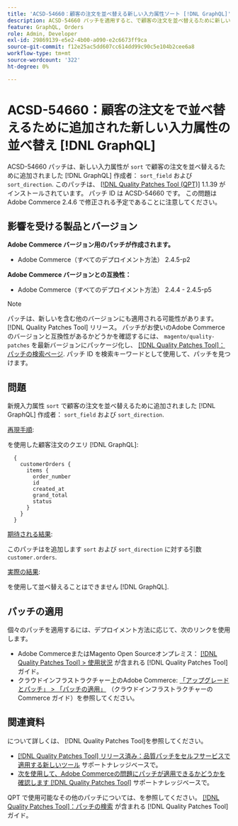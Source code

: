 ```yaml
---
title: 'ACSD-54660：顧客の注文を並べ替える新しい入力属性ソート [!DNL GraphQL]'
description: ACSD-54660 パッチを適用すると、で顧客の注文を並べ替えるために新しい入力属性「sort」が追加されたAdobe Commerceの問題が修正されます [!DNL GraphQL] 'sort_field'および'sort_direction'による並べ替え。
feature: GraphQL, Orders
role: Admin, Developer
exl-id: 29869139-e5e2-4b00-a090-e2c6673ff9ca
source-git-commit: f12e25ac5dd607cc614dd99c90c5e104b2cee6a8
workflow-type: tm+mt
source-wordcount: '322'
ht-degree: 0%

---
```


# ACSD-54660：顧客の注文をで並べ替えるために追加された新しい入力属性の並べ替え [!DNL GraphQL]

ACSD-54660 パッチは、新しい入力属性が `sort` で顧客の注文を並べ替えるために追加されました [!DNL GraphQL] 作成者： `sort_field` および `sort_direction`. このパッチは、 [[!DNL Quality Patches Tool (QPT)]](/help/announcements/adobe-commerce-announcements/magento-quality-patches-released-new-tool-to-self-serve-quality-patches.md) 1.1.39 がインストールされています。 パッチ ID は ACSD-54660 です。 この問題はAdobe Commerce 2.4.6 で修正される予定であることに注意してください。

## 影響を受ける製品とバージョン

**Adobe Commerce バージョン用のパッチが作成されます。**

* Adobe Commerce（すべてのデプロイメント方法） 2.4.5-p2

**Adobe Commerce バージョンとの互換性：**

* Adobe Commerce（すべてのデプロイメント方法） 2.4.4 - 2.4.5-p5

>[!NOTE]
>
>パッチは、新しいを含む他のバージョンにも適用される可能性があります。 [!DNL Quality Patches Tool] リリース。 パッチがお使いのAdobe Commerceのバージョンと互換性があるかどうかを確認するには、 `magento/quality-patches` を最新バージョンにパッケージ化し、 [[!DNL Quality Patches Tool]：パッチの検索ページ](https://experienceleague.adobe.com/tools/commerce-quality-patches/index.html). パッチ ID を検索キーワードとして使用して、パッチを見つけます。

## 問題

新規入力属性 `sort` で顧客の注文を並べ替えるために追加されました [!DNL GraphQL] 作成者： `sort_field` および `sort_direction`.

<u>再現手順</u>:

を使用した顧客注文のクエリ [!DNL GraphQL]:

```
  {
    customerOrders {
      items {
        order_number
        id
        created_at
        grand_total
        status
      }
    }
  }
```

<u>期待される結果</u>:

このパッチはを追加します `sort` および `sort_direction` に対する引数 `customer.orders`.

<u>実際の結果</u>:

を使用して並べ替えることはできません [!DNL GraphQL].

## パッチの適用

個々のパッチを適用するには、デプロイメント方法に応じて、次のリンクを使用します。

* Adobe CommerceまたはMagento Open Sourceオンプレミス： [[!DNL Quality Patches Tool] > 使用状況](https://experienceleague.adobe.com/docs/commerce-operations/tools/quality-patches-tool/usage.html) が含まれる [!DNL Quality Patches Tool] ガイド。
* クラウドインフラストラクチャー上のAdobe Commerce: [「アップグレードとパッチ」 > 「パッチの適用」](https://experienceleague.adobe.com/docs/commerce-cloud-service/user-guide/develop/upgrade/apply-patches.html) （クラウドインフラストラクチャーのCommerce ガイド）を参照してください。

## 関連資料

について詳しくは、 [!DNL Quality Patches Tool]を参照してください。

* [[!DNL Quality Patches Tool] リリース済み：品質パッチをセルフサービスで適用する新しいツール](/help/announcements/adobe-commerce-announcements/magento-quality-patches-released-new-tool-to-self-serve-quality-patches.md) サポートナレッジベースで。
* [次を使用して、Adobe Commerceの問題にパッチが適用できるかどうかを確認します [!DNL Quality Patches Tool]](/help/support-tools/patches-available-in-qpt-tool/check-patch-for-magento-issue-with-magento-quality-patches.md) サポートナレッジベースで。

QPT で使用可能なその他のパッチについては、を参照してください。 [[!DNL Quality Patches Tool]：パッチの検索](https://experienceleague.adobe.com/tools/commerce-quality-patches/index.html) が含まれる [!DNL Quality Patches Tool] ガイド。
